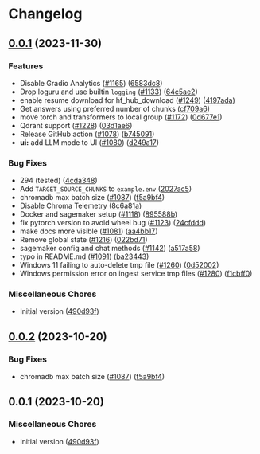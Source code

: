 # Changelog

## [0.0.1](https://github.com/OtotaO/privateGPT/compare/v0.0.2...v0.0.1) (2023-11-30)


### Features

* Disable Gradio Analytics ([#1165](https://github.com/OtotaO/privateGPT/issues/1165)) ([6583dc8](https://github.com/OtotaO/privateGPT/commit/6583dc84c082773443fc3973b1cdf8095fa3fec3))
* Drop loguru and use builtin `logging` ([#1133](https://github.com/OtotaO/privateGPT/issues/1133)) ([64c5ae2](https://github.com/OtotaO/privateGPT/commit/64c5ae214a9520151c9c2d52ece535867d799367))
* enable resume download for hf_hub_download ([#1249](https://github.com/OtotaO/privateGPT/issues/1249)) ([4197ada](https://github.com/OtotaO/privateGPT/commit/4197ada6267c822f32c1d7ba2be6e7ce145a3404))
* Get answers using preferred number of chunks ([cf709a6](https://github.com/OtotaO/privateGPT/commit/cf709a6b7a951fc333ef5a089b24179ca660469b))
* move torch and transformers to local group ([#1172](https://github.com/OtotaO/privateGPT/issues/1172)) ([0d677e1](https://github.com/OtotaO/privateGPT/commit/0d677e10b970aec222ec04837d0f08f1631b6d4a))
* Qdrant support ([#1228](https://github.com/OtotaO/privateGPT/issues/1228)) ([03d1ae6](https://github.com/OtotaO/privateGPT/commit/03d1ae6d70dffdd2411f0d4e92f65080fff5a6e2))
* Release GitHub action ([#1078](https://github.com/OtotaO/privateGPT/issues/1078)) ([b745091](https://github.com/OtotaO/privateGPT/commit/b7450911b25b0b70528fd4b620cffb90766e3448))
* **ui:** add LLM mode to UI ([#1080](https://github.com/OtotaO/privateGPT/issues/1080)) ([d249a17](https://github.com/OtotaO/privateGPT/commit/d249a17c330abd122e4988d35d94bcc2df980700))


### Bug Fixes

* 294 (tested) ([4cda348](https://github.com/OtotaO/privateGPT/commit/4cda348cf87f56ff237e376b03732b1b47a99215))
* Add `TARGET_SOURCE_CHUNKS` to `example.env` ([2027ac5](https://github.com/OtotaO/privateGPT/commit/2027ac563b6606199563632191b65f5105af8ebe))
* chromadb max batch size ([#1087](https://github.com/OtotaO/privateGPT/issues/1087)) ([f5a9bf4](https://github.com/OtotaO/privateGPT/commit/f5a9bf4e374b2d4c76438cf8a97cccf222ec8e6f))
* Disable Chroma Telemetry ([8c6a81a](https://github.com/OtotaO/privateGPT/commit/8c6a81a07fc9c800d53f62a33f5ae3b5247a22a6))
* Docker and sagemaker setup ([#1118](https://github.com/OtotaO/privateGPT/issues/1118)) ([895588b](https://github.com/OtotaO/privateGPT/commit/895588b82a06c2bc71a9e22fb840c7f6442a3b5b))
* fix pytorch version to avoid wheel bug ([#1123](https://github.com/OtotaO/privateGPT/issues/1123)) ([24cfddd](https://github.com/OtotaO/privateGPT/commit/24cfddd60f74aadd2dade4c63f6012a2489938a1))
* make docs more visible ([#1081](https://github.com/OtotaO/privateGPT/issues/1081)) ([aa4bb17](https://github.com/OtotaO/privateGPT/commit/aa4bb17a2e6a797b450fa11a45e0b0528b8efecf))
* Remove global state ([#1216](https://github.com/OtotaO/privateGPT/issues/1216)) ([022bd71](https://github.com/OtotaO/privateGPT/commit/022bd718e3dfc197027b1e24fb97e5525b186db4))
* sagemaker config and chat methods ([#1142](https://github.com/OtotaO/privateGPT/issues/1142)) ([a517a58](https://github.com/OtotaO/privateGPT/commit/a517a588c4927aa5c5c2a93e4f82a58f0599d251))
* typo in README.md ([#1091](https://github.com/OtotaO/privateGPT/issues/1091)) ([ba23443](https://github.com/OtotaO/privateGPT/commit/ba23443a70d323cd4f9a242b33fd9dce1bacd2db))
* Windows 11 failing to auto-delete tmp file ([#1260](https://github.com/OtotaO/privateGPT/issues/1260)) ([0d52002](https://github.com/OtotaO/privateGPT/commit/0d520026a3d5b08a9b8487be992d3095b21e710c))
* Windows permission error on ingest service tmp files ([#1280](https://github.com/OtotaO/privateGPT/issues/1280)) ([f1cbff0](https://github.com/OtotaO/privateGPT/commit/f1cbff0fb7059432d9e71473cbdd039032dab60d))


### Miscellaneous Chores

* Initial version ([490d93f](https://github.com/OtotaO/privateGPT/commit/490d93fdc1977443c92f6c42e57a1c585aa59430))

## [0.0.2](https://github.com/imartinez/privateGPT/compare/v0.0.1...v0.0.2) (2023-10-20)


### Bug Fixes

* chromadb max batch size ([#1087](https://github.com/imartinez/privateGPT/issues/1087)) ([f5a9bf4](https://github.com/imartinez/privateGPT/commit/f5a9bf4e374b2d4c76438cf8a97cccf222ec8e6f))

## 0.0.1 (2023-10-20)

### Miscellaneous Chores

* Initial version ([490d93f](https://github.com/imartinez/privateGPT/commit/490d93fdc1977443c92f6c42e57a1c585aa59430))

